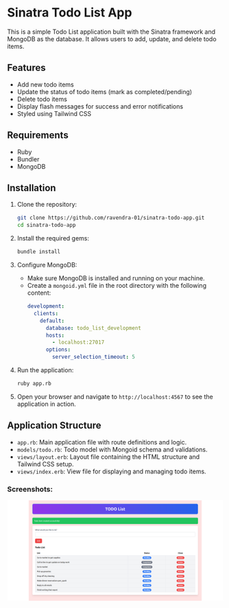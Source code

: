 # Sinatra Todo List App

This is a simple Todo List application built with the Sinatra framework and MongoDB as the database. It allows users to add, update, and delete todo items.

## Features

- Add new todo items
- Update the status of todo items (mark as completed/pending)
- Delete todo items
- Display flash messages for success and error notifications
- Styled using Tailwind CSS

## Requirements

- Ruby
- Bundler
- MongoDB

## Installation

1. Clone the repository:
    ```sh
    git clone https://github.com/ravendra-01/sinatra-todo-app.git
    cd sinatra-todo-app
    ```

2. Install the required gems:
    ```sh
    bundle install
    ```

3. Configure MongoDB:
    - Make sure MongoDB is installed and running on your machine.
    - Create a `mongoid.yml` file in the root directory with the following content:
      ```yaml
      development:
        clients:
          default:
            database: todo_list_development
            hosts:
              - localhost:27017
            options:
              server_selection_timeout: 5
      ```

4. Run the application:
    ```sh
    ruby app.rb
    ```

5. Open your browser and navigate to `http://localhost:4567` to see the application in action.

## Application Structure

- `app.rb`: Main application file with route definitions and logic.
- `models/todo.rb`: Todo model with Mongoid schema and validations.
- `views/layout.erb`: Layout file containing the HTML structure and Tailwind CSS setup.
- `views/index.erb`: View file for displaying and managing todo items.

### Screenshots:

![Logo](./public/home.png)

